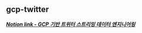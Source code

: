 ## gcp-twitter

***[Notion link - GCP 기반 트위터 스트리밍 데이터 엔지니어링](https://www.notion.so/GCP-5fb083cae81a4c8d8fab5f200f93c940, "to_Notion")***
